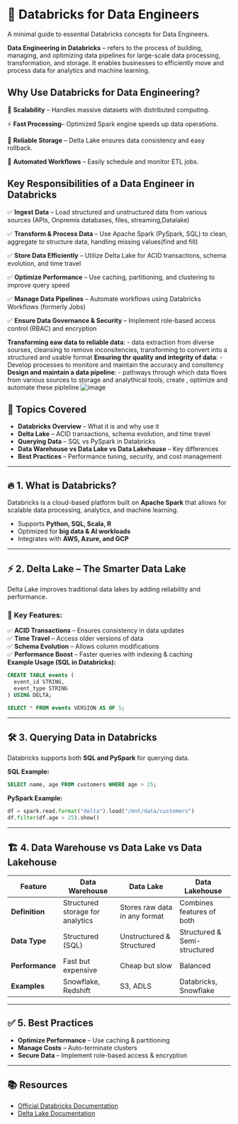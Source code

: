 # 🚀 Databricks for Data Engineers

A minimal guide to essential Databricks concepts for Data Engineers.

**Data Engineering in Databricks** – refers to the process of building, managing, and optimizing data pipelines for large-scale data processing, transformation, and storage. It enables businesses to efficiently move and process data for analytics and machine learning.

## Why Use Databricks for Data Engineering?

🚀 **Scalability** – Handles massive datasets with distributed computing.

⚡ **Fast Processing**– Optimized Spark engine speeds up data operations.

💾 **Reliable Storage** – Delta Lake ensures data consistency and easy rollback.

🔄 **Automated Workflows** – Easily schedule and monitor ETL jobs.

## Key Responsibilities of a Data Engineer in Databricks
✅ **Ingest Data** – Load structured and unstructured data from various sources (APIs, Onpremis databases, files, streaming,Datalake)

✅ **Transform & Process Data** – Use Apache Spark (PySpark, SQL) to clean, aggregate to structure data, handling missing values(find and fill)

✅ **Store Data Efficiently** – Utilize Delta Lake for ACID transactions, schema evolution, and time travel

✅ **Optimize Performance** – Use caching, partitioning, and clustering to improve query speed

✅ **Manage Data Pipelines** – Automate workflows using Databricks Workflows (formerly Jobs)

✅ **Ensure Data Governance & Security** – Implement role-based access control (RBAC) and encryption

**Transforming eaw data to reliable data**: - data extraction from diverse sourses, cleansing to remove inconsitencies, transforming to convert into a structured and usable format
**Ensuring thr quality and integrity of data**: - Develop processes to monitore and maintain the accuracy and consitency
**Design and maintain a data pipeline**: - pathways through which data flows from various sources to storage and analythical tools, create , optimize and automate these pipleline
![image](https://github.com/user-attachments/assets/1fdef764-1957-4988-ac6b-a60558ccc9e9)


## 📌 Topics Covered

- **Databricks Overview** – What it is and why use it
- **Delta Lake** – ACID transactions, schema evolution, and time travel
- **Querying Data** – SQL vs PySpark in Databricks
- **Data Warehouse vs Data Lake vs Data Lakehouse** – Key differences
- **Best Practices** – Performance tuning, security, and cost management
---

## 🔥 1. What is Databricks?
Databricks is a cloud-based platform built on **Apache Spark** that allows for scalable data processing, analytics, and machine learning.

- Supports **Python, SQL, Scala, R**
- Optimized for **big data & AI workloads**
- Integrates with **AWS, Azure, and GCP**

---
## ⚡ 2. Delta Lake – The Smarter Data Lake
Delta Lake improves traditional data lakes by adding reliability and performance.

### 🔹 Key Features:
✅ **ACID Transactions** – Ensures consistency in data updates  
✅ **Time Travel** – Access older versions of data  
✅ **Schema Evolution** – Allows column modifications  
✅ **Performance Boost** – Faster queries with indexing & caching  
**Example Usage (SQL in Databricks):**
```sql
CREATE TABLE events (
  event_id STRING,
  event_type STRING
) USING DELTA;
```
```sql
SELECT * FROM events VERSION AS OF 5;
```

---

## 🛠️ 3. Querying Data in Databricks
Databricks supports both **SQL and PySpark** for querying data.

**SQL Example:**
```sql
SELECT name, age FROM customers WHERE age > 25;
```
**PySpark Example:**
```python
df = spark.read.format("delta").load("/mnt/data/customers")
df.filter(df.age > 25).show()
```
---

## 🏗️ 4. Data Warehouse vs Data Lake vs Data Lakehouse

| Feature         | Data Warehouse  | Data Lake       | Data Lakehouse  |
|---------------|---------------|----------------|----------------|
| **Definition**  | Structured storage for analytics | Stores raw data in any format | Combines features of both |
| **Data Type**   | Structured (SQL) | Unstructured & Structured | Structured & Semi-structured |
| **Performance** | Fast but expensive | Cheap but slow | Balanced |
| **Examples**    | Snowflake, Redshift | S3, ADLS | Databricks, Snowflake |

---

## ✅ 5. Best Practices
- **Optimize Performance** – Use caching & partitioning
- **Manage Costs** – Auto-terminate clusters
- **Secure Data** – Implement role-based access & encryption

---

## 📚 Resources
- [Official Databricks Documentation](https://docs.databricks.com/)
- [Delta Lake Documentation](https://delta.io/)
